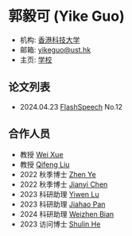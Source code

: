 # 郭毅可 (Yike Guo)

- 机构: [香港科技大学](../Institutions/HKUST.md)
- 邮箱: yikeguo@ust.hk
- 主页: [学校](https://cse.hkust.edu.hk/admin/people/faculty/profile/yikeguo)

## 论文列表

- 2024.04.23 [FlashSpeech](../Models/Diffusion/2024.04.23_FlashSpeech.md) No.12

## 合作人员

- 教授 [Wei Xue](../Authors/雪巍_(Wei_Xue).md)
- 教授 [Qifeng Liu](../Authors/柳崎峰_(Qifeng_Liu).md)
- 2022 秋季博士 [Zhen Ye](../Authors/Zhen_Ye.md)
- 2022 秋季博士 [Jianyi Chen](../Authors/Jianyi_Chen.md)
- 2023 科研助理 [Yiwen Lu](../Authors/Yiwen_Lu.md)
- 2023 科研助理 [Jiahao Pan](../Authors/Jiahao_Pan.md)
- 2024 科研助理 [Weizhen Bian](../Authors/Weizhen_Bian.md)
- 2023 访问博士 [Shulin He](../Authors/Shulin_He.md)
